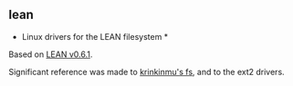 ## lean

* Linux drivers for the LEAN filesystem *

Based on [LEAN v0.6.1](http://freedos-32.sourceforge.net/lean/index.php). 

Significant reference was made to 
[krinkinmu's fs](https://github.com/krinkinmu/aufs), and to the ext2 drivers.
